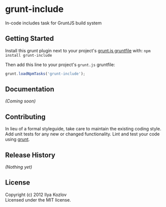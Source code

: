 # grunt-include

In-code includes task for GruntJS build system

## Getting Started
Install this grunt plugin next to your project's [grunt.js gruntfile][getting_started] with: `npm install grunt-include`

Then add this line to your project's `grunt.js` gruntfile:

```javascript
grunt.loadNpmTasks('grunt-include');
```

[grunt]: http://gruntjs.com/
[getting_started]: https://github.com/gruntjs/grunt/blob/master/docs/getting_started.md

## Documentation
_(Coming soon)_

## Contributing
In lieu of a formal styleguide, take care to maintain the existing coding style. Add unit tests for any new or changed functionality. Lint and test your code using [grunt][grunt].

## Release History
_(Nothing yet)_

## License
Copyright (c) 2012 Ilya Kozlov  
Licensed under the MIT license.
